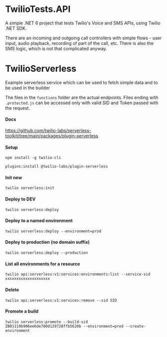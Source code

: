 # TwilioTests.API
A simple .NET 6 project that tests Twilio's Voice and SMS APIs, using Twilio .NET SDK.

There are an incoming and outgoing call controllers with simple flows - user input, audio playback, recording of part of the call, etc.
There is also the SMS logic, which is not that complicated anyway.

# TwilioServerless
Example serverless service which can be used to fetch simple data and to be used in the builder

The files in the `functions` folder are the actual endpoints.
Files ending with `.protected.js` can be accessed only with valid SID and Token passed with the request.

#### Docs
https://github.com/twilio-labs/serverless-toolkit/tree/main/packages/plugin-serverless

#### Setup
`npm install -g twilio-cli`

`plugins:install @twilio-labs/plugin-serverless`

#### Init new 
`twilio serverless:init`

#### Deploy to DEV
`twilio serverless:deploy`

#### Deploy to a named environment
`twilio serverless:deploy --environment=prod`

#### Deploy to production (no domain suffix)
`twilio serverless:deploy --production`

#### List all environments for a resource
`twilio api:serverless:v1:services:environments:list --service-sid xxxxxxxxxxxxxxxxxxxx`

#### Delete 
`twilio api:serverless:v1:services:remove --sid SID`

#### Promote a build
`twilio serverless:promote --build-sid ZB01119b906ee6de780d129728ffb5620b --environment=prod --create-environment`